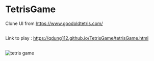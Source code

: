 # TetrisGame
Clone UI from https://www.goodoldtetris.com/
##
Link to play : https://qdung112.github.io/TetrisGame/tetrisGame.html <br/>
##
![tetris game](https://github.com/qdung112/TetrisGame/assets/94347165/30897355-2291-497b-a77a-6526f9344c1b)
